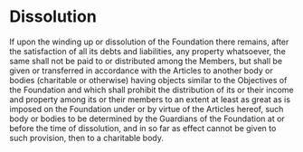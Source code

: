 # Dissolution

If upon the winding up or dissolution of the Foundation there remains, after the satisfaction of all its debts and liabilities, any property whatsoever, the same shall not be paid to or distributed among the Members, but shall be given or transferred in accordance with the Articles to another body or bodies (charitable or otherwise) having objects similar to the Objectives of the Foundation and which shall prohibit the distribution of its or their income and property among its or their members to an extent at least as great as is imposed on the Foundation under or by virtue of the Articles hereof, such body or bodies to be determined by the Guardians of the Foundation at or before the time of dissolution, and in so far as effect cannot be given to such provision, then to a charitable body.